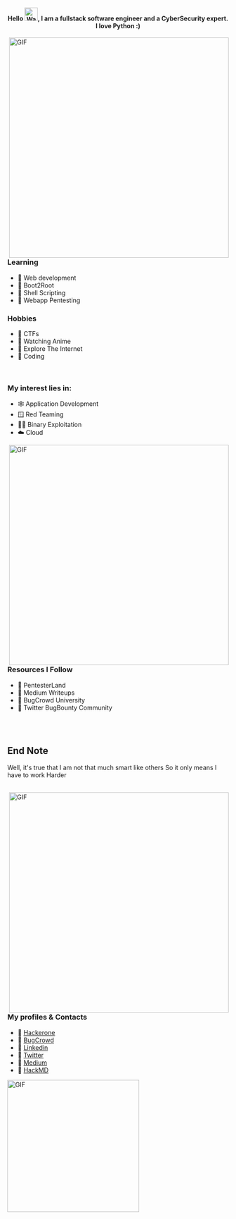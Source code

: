 <!--# 💫 About Me:
A tech newbie 



## 🌐 Socials:
[![Discord](https://img.shields.io/badge/Discord-%237289DA.svg?logo=discord&logoColor=white)](https://discord.gg/#4743) [![LinkedIn](https://img.shields.io/badge/LinkedIn-%230077B5.svg?logo=linkedin&logoColor=white)](https://linkedin.com/in/joel-kores-b88983174) [![Medium](https://img.shields.io/badge/Medium-12100E?logo=medium&logoColor=white)](https://medium.com/@0xAckerMan) [![Stack Overflow](https://img.shields.io/badge/-Stackoverflow-FE7A16?logo=stack-overflow&logoColor=white)](https://stackoverflow.com/users/14801691) [![Twitter](https://img.shields.io/badge/Twitter-%231DA1F2.svg?logo=Twitter&logoColor=white)](https://twitter.com/K0r3s) 

# 💻 Tech Stack:
![CSS3](https://img.shields.io/badge/css3-%231572B6.svg?style=for-the-badge&logo=css3&logoColor=white) ![C](https://img.shields.io/badge/c-%2300599C.svg?style=for-the-badge&logo=c&logoColor=white) ![AWS](https://img.shields.io/badge/AWS-%23FF9900.svg?style=for-the-badge&logo=amazon-aws&logoColor=white) ![Azure](https://img.shields.io/badge/azure-%230072C6.svg?style=for-the-badge&logo=azure-devops&logoColor=white) ![Heroku](https://img.shields.io/badge/heroku-%23430098.svg?style=for-the-badge&logo=heroku&logoColor=white) ![Python](https://img.shields.io/badge/python-3670A0?style=for-the-badge&logo=python&logoColor=ffdd54) ![HTML5](https://img.shields.io/badge/html5-%23E34F26.svg?style=for-the-badge&logo=html5&logoColor=white) ![Bootstrap](https://img.shields.io/badge/bootstrap-%23563D7C.svg?style=for-the-badge&logo=bootstrap&logoColor=white) ![Django](https://img.shields.io/badge/django-%23092E20.svg?style=for-the-badge&logo=django&logoColor=white) ![Flask](https://img.shields.io/badge/flask-%23000.svg?style=for-the-badge&logo=flask&logoColor=white) ![React](https://img.shields.io/badge/react-%2320232a.svg?style=for-the-badge&logo=react&logoColor=%2361DAFB) ![Apache](https://img.shields.io/badge/apache-%23D42029.svg?style=for-the-badge&logo=apache&logoColor=white) ![Nginx](https://img.shields.io/badge/nginx-%23009639.svg?style=for-the-badge&logo=nginx&logoColor=white) ![MongoDB](https://img.shields.io/badge/MongoDB-%234ea94b.svg?style=for-the-badge&logo=mongodb&logoColor=white) ![MySQL](https://img.shields.io/badge/mysql-%2300f.svg?style=for-the-badge&logo=mysql&logoColor=white) ![SQLite](https://img.shields.io/badge/sqlite-%2307405e.svg?style=for-the-badge&logo=sqlite&logoColor=white) ![TensorFlow](https://img.shields.io/badge/TensorFlow-%23FF6F00.svg?style=for-the-badge&logo=TensorFlow&logoColor=white) ![Docker](https://img.shields.io/badge/docker-%230db7ed.svg?style=for-the-badge&logo=docker&logoColor=white) ![Notion](https://img.shields.io/badge/Notion-%23000000.svg?style=for-the-badge&logo=notion&logoColor=white)

## 🏆 GitHub Trophies
![](https://github-profile-trophy.vercel.app/?username=0xAckerMan&theme=radical&no-frame=false&no-bg=true&margin-w=4)

# 📊 GitHub Stats:
![](https://github-readme-stats.vercel.app/api?username=0xAckerMan&theme=merko&hide_border=false&include_all_commits=false&count_private=false)<br/>
![](https://github-readme-streak-stats.herokuapp.com/?user=0xAckerMan&theme=merko&hide_border=false)<br/>
![](https://github-readme-stats.vercel.app/api/top-langs/?username=0xAckerMan&theme=merko&hide_border=false&include_all_commits=false&count_private=false&layout=compact)

### ✍️ Random Dev Quote
![](https://quotes-github-readme.vercel.app/api?type=horizontal&theme=radical)

### 😂 Random Dev Meme
<img src="https://random-memer.herokuapp.com/" width="512px"/>

---
[![](https://visitcount.itsvg.in/api?id=0xAckerMan&icon=0&color=3)](https://visitcount.itsvg.in)


  
<!-- Proudly created with GPRM ( https://gprm.itsvg.in ) -->

<!--My interest lies in:
<li>
  🕸️ Application Security
</li>
<li>
  🪟 Red Teaming
</li>
<li>
  👨‍💻 Binary Exploitation
</li>
<li> 
  ☁️ Cloud
</li>
<br>
<br>
<table width="100%"> 
  <tr>
<td width="50%">

<!--
<br><p align="center">HackTheBox/TryHackMe profiles
<br><br> [![HackTheBox](http://www.hackthebox.eu/badge/image/1077862)](https://app.hackthebox.com/profile/1077862)
<br><br> [![TryHackMe](https://tryhackme-badges.s3.amazonaws.com/k0r3s.png)](https://tryhackme.com/p/k0r3s)
</p>
  </td>
  <td width="50%">
-->

<!--## 💰 You can help me by Donating
[![BuyMeACoffee](https://img.shields.io/badge/Buy%20Me%20a%20Coffee-ffdd00?style=for-the-badge&logo=buy-me-a-coffee&logoColor=black)](https://buymeacoffee.com/k0r3s) -->






<h4 align="center">Hello <img src="https://raw.githubusercontent.com/nixin72/nixin72/master/wave.gif" 
         alt="Waving hand animated gif"
         height="30"
         width="30" />, I am a fullstack software engineer and a CyberSecurity expert. I love Python :)
</h4>

<!-- <img hight="900" width="500" alt="GIF" align="right" src="https://i.imgur.com/AkAj5H5.gif"> -->

<img heght="900" width="500" alt="GIF" align="right" src="https://i.imgur.com/3EYMoNv.gif">



### Learning
- 🔰 Web development
- 🔰 Boot2Root
- 🔰 Shell Scripting
- 🔰 Webapp Pentesting


### Hobbies
- 🔰 CTFs
- 🔰 Watching Anime
- 🔰 Explore The Internet
- 🔰 Coding

</br>


### My interest lies in:
- 🕸️ Application Development
- 🪟 Red Teaming
- 👨‍💻 Binary Exploitation
- ☁️ Cloud

<img hight="300" width="500" alt="GIF" align="right" src="https://media.giphy.com/media/UGWpLb1b4KddktMz0y/giphy-downsized.gif">
</br>
</br>

### Resources I Follow
- 🔰 PentesterLand
- 🔰 Medium Writeups
- 🔰 BugCrowd University
- 🔰 Twitter BugBounty Community


</br>
</br>

## End Note

Well, it's true that I am not that much smart like others
So it only means I have to work Harder 

</br>
<img heght="400" width="500" alt="GIF" align="right" src="https://i.imgur.com/S4HkTH7.gif">



### My profiles & Contacts
- 🔰 [Hackerone](https://hackerone.com/r41d3n)
- 🔰 [BugCrowd](https://bugcrowd.com/k0r3s)
- 🔰 [Linkedin](https://www.linkedin.com/in/joel-kores-b88983174/)
- 🔰 [Twitter](https://twitter.com/0xAckerMan_)
- 🔰 [Medium](https://medium.com/@kor3s)
- 🔰 [HackMD](https://hackmd.io/@k0r3s)


<img hight="300" width="300" alt="GIF" align="left" src="https://github-readme-streak-stats.herokuapp.com/?user=0xAckerMan&theme=merko&hide_border=false">
<!--
[![kOr3s' github stats](https://github-readme-stats.vercel.app/api?username=kOr3s&show_icons=true&count_private=true&theme=radical)](https://github.com/kOr3s/github-readme-stats)

<hr>

<p 
 align="right">
  <img src="https://github.com/ishikkkkaaaa/raw/output/github-contribution-grid-snake.svg" alt="snake"></center>
</p>
-->
<!--
- 👋 Hi, I’m @0xAckerMan
- 👀 I’m interested in ...
- 🌱 I’m currently learning ...
- 💞️ I’m looking to collaborate on ...
- 📫 How to reach me ...

<!---
0xAckerMan/0xAckerMan is a ✨ special ✨ repository because its `README.md` (this file) appears on your GitHub profile.
You can click the Preview link to take a look at your changes.
--->


